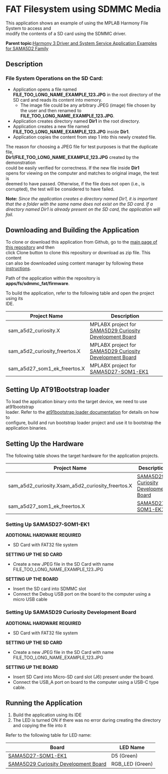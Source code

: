 # FAT Filesystem using SDMMC Media

This application shows an example of using the MPLAB Harmony File System to access and<br /> modify the contents of a SD card using the SDMMC driver.

**Parent topic:**[Harmony 3 Driver and System Service Application Examples for SAMA5D2 Family](GUID-89743DCD-F235-4D2D-AE19-B9D1B98911AD.md)

## Description

### File System Operations on the SD Card:

-   Application opens a file named **FILE\_TOO\_LONG\_NAME\_EXAMPLE\_123.JPG** in the root directory of the SD card and reads its content into memory.
    -   The image file could be any arbitrary JPEG \(image\) file chosen by the user and then renamed to **FILE\_TOO\_LONG\_NAME\_EXAMPLE\_123.JPG**.
-   Application creates directory named **Dir1** in the root directory.
-   Application creates a new file named **FILE\_TOO\_LONG\_NAME\_EXAMPLE\_123.JPG** inside **Dir1**.
-   Application copies the content from step 1 into this newly created file.

The reason for choosing a JPEG file for test purposes is that the duplicate file,<br /> **Dir1/FILE\_TOO\_LONG\_NAME\_EXAMPLE\_123.JPG** created by the demonstration<br /> could be easily verified for correctness. If the new file inside **Dir1**<br /> opens for viewing on the computer and matches to original image, the test is<br /> deemed to have passed. Otherwise, if the file does not open \(i.e., is<br /> corrupted\), the test will be considered to have failed.

**Note:** *Since the application creates a directory named Dir1, it is important that the a folder with the same name does not exist on the SD card. If a directory named Dir1 is already present on the SD card, the application will fail.*

## Downloading and Building the Application

To clone or download this application from Github, go to the [main page of this repository](https://github.com/Microchip-MPLAB-Harmony/core_apps_sam_a5d2) and then<br /> click Clone button to clone this repository or download as zip file. This content<br /> can also be downloaded using content manager by following these [instructions](https://github.com/Microchip-MPLAB-Harmony/contentmanager/wiki).

Path of the application within the repository is<br /> **apps/fs/sdmmc\_fat/firmware**.

To build the application, refer to the following table and open the project using its<br /> IDE.

|Project Name|Description|
|------------|-----------|
|sam\_a5d2\_curiosity.X|MPLABX project for [SAMA5D29 Curiosity Development Board](https://www.microchip.com/en-us/development-tool/EV07R15A)|
|sam\_a5d2\_curiosity\_freertos.X|MPLABX project for [SAMA5D29 Curiosity Development Board](https://www.microchip.com/en-us/development-tool/EV07R15A)|
|sam\_a5d27\_som1\_ek\_freertos.X|MPLABX project for [SAMA5D27-SOM1-EK1](https://www.microchip.com/DevelopmentTools/ProductDetails/atsama5d27-som1-ek1)|

## Setting Up AT91Bootstrap loader

To load the application binary onto the target device, we need to use at91bootstrap<br /> loader. Refer to the [at91bootstrap loader documentation](GUID-EC647FFE-720B-413C-81C5-6ACA67E7CC7B.md) for details on how to<br /> configure, build and run bootstrap loader project and use it to bootstrap the<br /> application binaries.

## Setting Up the Hardware

The following table shows the target hardware for the application projects.

|Project Name|Description|
|------------|-----------|
|sam\_a5d2\_curiosity.Xsam\_a5d2\_curiosity\_freertos.X|[SAMA5D29 Curiosity Development Board](https://www.microchip.com/en-us/development-tool/EV07R15A)|
|sam\_a5d27\_som1\_ek\_freertos.X|[SAMA5D27-SOM1-EK1](https://www.microchip.com/DevelopmentTools/ProductDetails/atsama5d27-som1-ek1)|

### Setting Up SAMA5D27-SOM1-EK1

**ADDTIONAL HARDWARE REQUIRED**

-   SD Card with FAT32 file system

**SETTING UP THE SD CARD**

-   Create a new JPEG file in the SD Card with name FILE\_TOO\_LONG\_NAME\_EXAMPLE\_123.JPG

**SETTING UP THE BOARD**

-   Insert the SD card into SDMMC slot
-   Connect the Debug USB port on the board to the computer using a micro USB cable

### Setting Up SAMA5D29 Curiosity Development Board

**ADDTIONAL HARDWARE REQUIRED**

-   SD Card with FAT32 file system

**SETTING UP THE SD CARD**

-   Create a new JPEG file in the SD Card with name FILE\_TOO\_LONG\_NAME\_EXAMPLE\_123.JPG

**SETTING UP THE BOARD**

-   Insert SD Card into Micro-SD card slot \(J6\) present under the board.
-   Connect the USB\_A port on board to the computer using a USB-C type cable.

## Running the Application

1.  Build the application using its IDE
2.  The LED is turned ON if there was no error during creating the directory and copying the file into it

Refer to the following table for LED name:

|Board|LED Name|
|-----|--------|
|[SAMA5D27-SOM1-EK1](https://www.microchip.com/DevelopmentTools/ProductDetails/atsama5d27-som1-ek1)|D5 \(Green\)|
|[SAMA5D29 Curiosity Development Board](https://www.microchip.com/en-us/development-tool/EV07R15A)|RGB\_LED \(Green\)|

